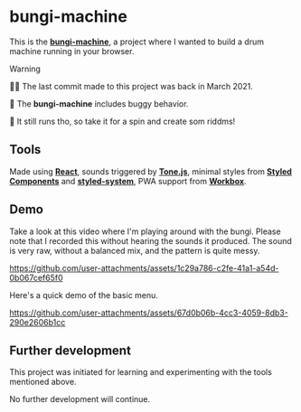 # bungi-machine

This is the [**bungi-machine**](https://hansmaast.github.io/bungi-machine/rythm), a project where I wanted to build a drum machine running in your browser.

> [!WARNING]
> 👴🏼 The last commit made to this project was back in March 2021.
>
> 🦟 The **bungi-machine** includes buggy behavior.
>
> 🥁 It still runs tho, so take it for a spin and create som riddms!

## Tools

Made using [**React**](https://react.dev/), sounds triggered by [**Tone.js**](https://github.com/Tonejs/Tone.js), minimal styles from [**Styled Components**](https://github.com/styled-components/styled-components) and [**styled-system**](https://github.com/styled-system/styled-system), PWA support from [**Workbox**](https://github.com/GoogleChrome/workbox). 

## Demo
Take a look at this video where I'm playing around with the bungi. 
Please note that I recorded this without hearing the sounds it produced. 
The sound is very raw, without a balanced mix, and the pattern is quite messy.

https://github.com/user-attachments/assets/1c29a786-c2fe-41a1-a54d-0b067cef65f0

Here's a quick demo of the basic menu.

https://github.com/user-attachments/assets/67d0b06b-4cc3-4059-8db3-290e2606b1cc

## Further development

This project was initiated for learning and experimenting with the tools mentioned above. 

No further development will continue.

